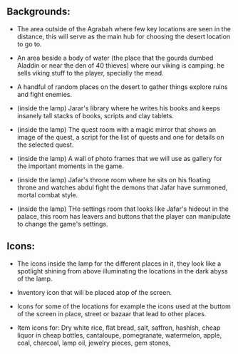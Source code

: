 ## Backgrounds:
- The area outside of the Agrabah where few key locations are seen in the distance, this will serve as the main hub for choosing the desert location to go to.

- An area beside a body of water (the place that the gourds dumbed Aladdin or near the den of 40 thieves) where our viking is camping. he sells viking stuff to the player, specially the mead.

- A handful of random places on the desert to gather things explore ruins and fight enemies.

- (inside the lamp) Jarar's library where he writes his books and keeps insanely tall stacks of books, scripts and clay tablets.

- (inside the lamp) The quest room with a magic mirror that shows an image of the quest, a script for the list of quests and one for details on the selected quest.

- (inside the lamp) A wall of photo frames that we will use as gallery for the important moments in the game.

- (inside the lamp) Jafar's throne room where he sits on his floating throne and watches abdul fight the demons that Jafar have summoned, mortal combat style.

- (inside the lamp) THe settings room that looks like Jafar's hideout in the palace, this room has leavers and buttons that the player can manipulate to change the game's settings.

## Icons:
- The icons inside the lamp for the different places in it, they look like a spotlight shining from above illuminating the locations in the dark abyss of the lamp.

- Inventory icon that will be placed atop of the screen.

- Icons for some of the locations for example the icons used at the buttom of the screen in place, street or bazaar that lead to other places.

- Item icons for: Dry white rice, flat bread, salt, saffron, hashish, cheap liquor in cheap bottles, cantaloupe, pomegranate, watermelon, apple, coal, charcoal, lamp oil, jewelry pieces, gem stones, 


